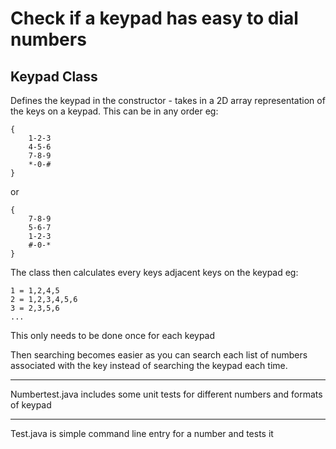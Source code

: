 # Check if a keypad has easy to dial numbers

## Keypad Class
Defines the keypad in the constructor - takes in a 2D array representation of the keys on a keypad. This can be in any order eg:

```
{
    1-2-3
    4-5-6
    7-8-9
    *-0-#
}
```

or 

```
{
    7-8-9
    5-6-7
    1-2-3
    #-0-*
}
```

The class then calculates every keys adjacent keys on the keypad
eg:
```
1 = 1,2,4,5
2 = 1,2,3,4,5,6
3 = 2,3,5,6
...
```

This only needs to be done once for each keypad

Then searching becomes easier as you can search each list of numbers associated with the key instead of searching the keypad each time.

---
Numbertest.java includes some unit tests for different numbers and formats of keypad

---
Test.java is simple command line entry for a number and tests it
